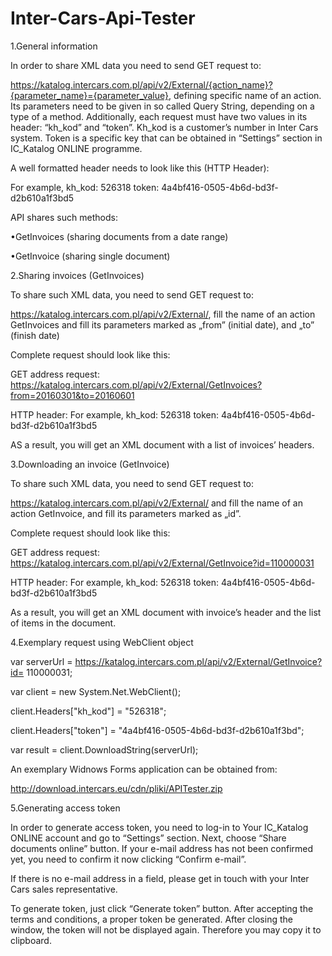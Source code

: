 # Inter-Cars-Api-Tester
1.General information

In order to share XML data you need to send GET request to:

https://katalog.intercars.com.pl/api/v2/External/{action_name}?{parameter_name}={parameter_value}, defining specific name of an action. Its parameters need to be given in so called Query String, depending on a type of a method. Additionally, each request must have two values in its header: “kh_kod” and “token”. Kh_kod is a customer’s number in Inter Cars system. Token is a specific key that can be obtained in “Settings” section in IC_Katalog ONLINE programme.

A well formatted header needs to look like this (HTTP Header):

For example, 
kh_kod: 526318
token: 4a4bf416-0505-4b6d-bd3f-d2b610a1f3bd5


API shares such methods:

•GetInvoices (sharing documents from a date range)

•GetInvoice (sharing single document)


2.Sharing invoices (GetInvoices)

To share such XML data, you need to send GET request to:

https://katalog.intercars.com.pl/api/v2/External/, fill the name of an action GetInvoices and fill its parameters marked as „from” (initial date), and „to” (finish date) 

Complete request should look like this: 

GET address request:
https://katalog.intercars.com.pl/api/v2/External/GetInvoices?from=20160301&to=20160601


HTTP header:
For example, 
kh_kod: 526318
token: 4a4bf416-0505-4b6d-bd3f-d2b610a1f3bd5

AS a result, you will get an XML document with a list of invoices’ headers.


3.Downloading an invoice (GetInvoice)

To share such XML data, you need to send GET request to:

https://katalog.intercars.com.pl/api/v2/External/ and fill the name of an action GetInvoice, and fill its parameters marked as „id”. 

Complete request should look like this: 

GET address request:
https://katalog.intercars.com.pl/api/v2/External/GetInvoice?id=110000031


HTTP header:
For example,
kh_kod: 526318
token: 4a4bf416-0505-4b6d-bd3f-d2b610a1f3bd5

As a result, you will get an XML document with invoice’s header and the list of items in the document.


4.Exemplary request using WebClient object

var serverUrl = https://katalog.intercars.com.pl/api/v2/External/GetInvoice?id= 110000031;

var client = new System.Net.WebClient();

client.Headers["kh_kod"] = "526318";

client.Headers["token"] = "4a4bf416-0505-4b6d-bd3f-d2b610a1f3bd";

var result = client.DownloadString(serverUrl);


An exemplary Widnows Forms application can be obtained from:

http://download.intercars.eu/cdn/pliki/APITester.zip


5.Generating access token

In order to generate access token, you need to log-in to Your IC_Katalog ONLINE account and go to “Settings” section. Next, choose “Share documents online” button. If your e-mail address has not been confirmed yet, you need to confirm it now clicking “Confirm e-mail”.

If there is no e-mail address in a field, please get in touch with your Inter Cars sales representative. 

To generate token, just click “Generate token” button. After accepting the terms and conditions, a proper token be generated. After closing the window, the token will not be displayed again. Therefore you may copy it to clipboard. 
